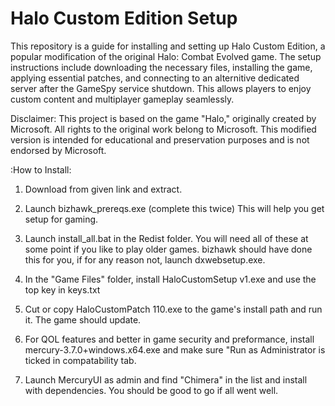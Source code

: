 # Halo Custom Edition Setup
 This repository is a guide for installing and setting up Halo Custom Edition, a popular modification of the original Halo: Combat Evolved game. The setup instructions include downloading the necessary files, installing the game, applying essential patches, and connecting to an alternitive dedicated server after the GameSpy service shutdown. This allows players to enjoy custom content and multiplayer gameplay seamlessly. 
  
 
 Disclaimer: This project is based on the game "Halo," originally created by Microsoft. All rights to the original work belong to Microsoft. This modified version is intended for educational and preservation purposes and is not endorsed by Microsoft.
 
 
 :How to Install:
 
 1. Download from given link and extract.

 2. Launch bizhawk_prereqs.exe (complete this twice) This will help you get setup for gaming.

 3. Launch install_all.bat in the Redist folder. You will need all of these at some point if you like to play older games.
bizhawk should have done this for you, if for any reason not, launch dxwebsetup.exe.

 4. In the "Game Files" folder, install HaloCustomSetup v1.exe and use the top key in keys.txt

 5. Cut or copy HaloCustomPatch 110.exe to the game's install path and run it. The game should update.

 6. For QOL features and better in game security and preformance, install mercury-3.7.0+windows.x64.exe and make sure "Run as Administrator is ticked in compatability tab.

 7. Launch MercuryUI as admin and find "Chimera" in the list and install with dependencies. You should be good to go if all went well.